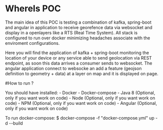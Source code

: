 # WhereIs POC

The main idea of this POC is testing a combination of kafka, spring-boot and angular in application to receive georefence data via websocket and display in a openlayers like 
a RTS (Real Time System). All stack is configured to run over docker minimizing headaches associate with the enviroment configurations.

Here you will find the application of kafka + spring-boot monitoring the location of your device or any service able to send geolocation via REST endpoint, as soon this data 
arrives a consumer sends to websocket. The angular application connect to websocke an add a feature (geojson definition to geometry + data) at a layer on map and
it is displayed on page.

#How to run ?

You should have installed:
    - Docker 
    - Docker-compose
    - Java 8 (Optional, only if you want work on code)
    - Node (Optional, only if you want work on code)
    - NPM (Optional, only if you want work on code)
    - Angular (Optional, only if you want work on code)

To run docker-compose: 
$ docker-compose -f "docker-compose.yml" up -d --build
